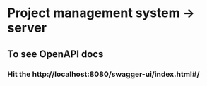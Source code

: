 # Project management system -> server

## To see OpenAPI docs

### Hit the http://localhost:8080/swagger-ui/index.html#/
